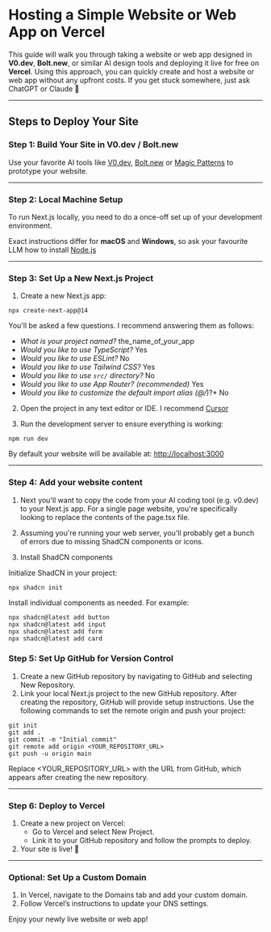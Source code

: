 # Hosting a Simple Website or Web App on Vercel

This guide will walk you through taking a website or web app designed in **V0.dev**, **Bolt.new**, or similar AI design tools and deploying it live for free on **Vercel**. Using this approach, you can quickly create and host a website or web app without any upfront costs. If you get stuck somewhere, just ask ChatGPT or Claude 👾

---

## Steps to Deploy Your Site

### Step 1: Build Your Site in V0.dev / Bolt.new

Use your favorite AI tools like [V0.dev](https://v0.dev/), [Bolt.new](https://bolt.new/) or [Magic Patterns](https://www.magicpatterns.com/) to prototype your website.

---

### Step 2: Local Machine Setup

To run Next.js locally, you need to do a once-off set up of your development environment. 

Exact instructions differ for **macOS** and **Windows**, so ask your favourite LLM how to install [Node.js](https://nodejs.org/)

---

### Step 3: Set Up a New Next.js Project

1. Create a new Next.js app:

```
npx create-next-app@14
```

You'll be asked a few questions. I recommend answering them as follows:

* *What is your project named?* the_name_of_your_app
* *Would you like to use TypeScript?* Yes
* *Would you like to use ESLint?* No
* *Would you like to use Tailwind CSS?* Yes
* *Would you like to use `src/` directory?* No
* *Would you like to use App Router? (recommended)* Yes
* *Would you like to customize the default import alias (@/*)?* No

2. Open the project in any text editor or IDE. I recommend [Cursor](https://www.cursor.com/)

3. Run the development server to ensure everything is working:

```
npm run dev
```
By default your website will be available at: [http://localhost:3000](http://localhost:3000)

---

### Step 4: Add your website content

1. Next you'll want to copy the code from your AI coding tool (e.g. v0.dev) to your Next.js app. For a single page website, you're specifically looking to replace the contents of the page.tsx file.

2. Assuming you're running your web server, you'll probably get a bunch of errors due to missing ShadCN components or icons.

3. Install ShadCN components

Initialize ShadCN in your project:
```
npx shadcn init
```

Install individual components as needed. For example:

```
npx shadcn@latest add button
npx shadcn@latest add input
npx shadcn@latest add form
npx shadcn@latest add card
```

### Step 5: Set Up GitHub for Version Control

1.	Create a new GitHub repository by navigating to GitHub and selecting New Repository.
2.	Link your local Next.js project to the new GitHub repository. After creating the repository, GitHub will provide setup instructions. Use the following commands to set the remote origin and push your project:

```
git init
git add .
git commit -m "Initial commit"
git remote add origin <YOUR_REPOSITORY_URL>
git push -u origin main
```

Replace <YOUR_REPOSITORY_URL> with the URL from GitHub, which appears after creating the new repository.

---

### Step 6: Deploy to Vercel

1.	Create a new project on Vercel:
	* Go to Vercel and select New Project.
 	* Link it to your GitHub repository and follow the prompts to deploy.
2.	Your site is live! 🎉 

---

### Optional: Set Up a Custom Domain

1. In Vercel, navigate to the Domains tab and add your custom domain.
2. Follow Vercel’s instructions to update your DNS settings.

Enjoy your newly live website or web app!

